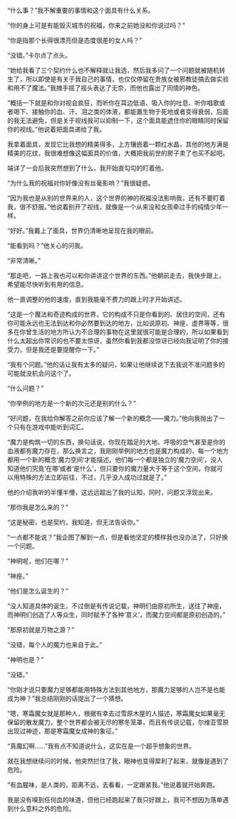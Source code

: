 “什么事？”我不解重要的事情和这个面具有什么关系。

“你的身上可是有能毁灭城市的祝福，你来之前她没和你说过吗？”

“你是指那个长得很漂亮但是态度很差的女人吗？”

“没错。”卡尔点了点头。

“她给我看了三个契约什么也不解释就让我选，然后我多问了一个问题就被随机转生了，所以即使是有关于我自己的事情，也仅仅停留在贵族女被邪教徒搞去做实验和用不了魔法。”我摊手摇了摇头表达了无奈，而他也露出了同情的神色。

“概括一下就是和你对视会疯狂，而听你在耳边低语、吸入你的吐息、听你唱歌或者喝下、接触你的血、汗、泪之类的体液，都能置生物于死地或者变得衰弱，后面的我无法避免，但是关于视线我可以抑制一下，这个面具能遮住你的眼睛同时保留你的视线。”他说着把面具递给了我。

我拿着面具，发现它比我想的精美得多，上方镶嵌着一颗红水晶，其他的地方满是精美的花纹，我很难想像这幅面具的价值，大概把我前世的房子卖了也买不起吧。

端详了一会后我突然想到了什么，我开始直勾勾的盯着他。

“为什么我的祝福对你好像没有丝毫影响？”我很疑惑。

“因为我也是从别的世界来的人，这个世界的神的祝福没法影响我，还有不要盯着我，很不舒服。”他说着别开了视线，就像是一个从来没和女孩牵过手的纯情少年一样。 

“好好。”我戴上了面具，世界仍清晰地呈现在我的眼前。

“能看到吗？”他关心的问我。

“非常清晰。”

“那走吧，一路上我也可以和你讲讲这个世界的东西。”他朝前走去，我快步跟上，希望能尽快听到有用的信息。

他一直调整的他的速度，直到我能毫不费力的跟上时才开始讲述。

“这是一个魔法和奇迹构成的世界，它的构成不只是你看到的、居住的空间，还有你可能永远也无法到达和你必然要到达的地方，比如说原初、神座、虚界等等，很多在你曾生活的地方所认为不合理的事物在这里就很可能是合理的，所以如果看到什么太超出你常识的也不要太惊讶，虽然你看到我都没惊讶已经向我证明了你的接受力，但是我还是要提醒你一下。”

“我有个问题。”他的话让我有太多的疑问，如果让他继续说下去我说不准问题多的可能就没机会问这个了。

“什么问题？”

“你举例的地方是一个新的次元还是别的什么？”

“好问题，在我给你解答之前你应该了解一个新的概念——魔力。”他向我抛出了一个只有在游戏中能听到词汇。

“魔力是构筑一切的东西，换句话说，你现在踏足的大地、呼吸的空气甚至是你的血液都有魔力存在，那么换言之，我刚刚举例的地方也是魔力构成的，每一个地方都用一个新的概念‘魔力空间’才能描述。他们每一个都是独立的‘魔力空间’，没人知道他们究竟‘在哪’或者‘是什么’，但只要你的魔力量大于等于这个空间，你就可以用特殊的方法立即前往，不过，几乎没人成功过就是了。”

他的介绍我听的半懂半懵，这远远超出了我的认知，同时，问题又浮现出来。

“那你我是怎么来的？”

“这是秘密，也是契约，我知道，但无法告诉你。”

“一点都不能说？”我企图了解到一点，但是看他坚定的模样我也没办法了，只好换一个问题。

“神明呢，他们在哪？”

“神座。”

“他们是怎么诞生的？”

“没人知道具体的诞生，不过倒是有传说记载，神明们由原初所生，送往了神座，而神明们创造了人等众生，同时赋予了各种‘意义’，而魔力空间都是原初创造的。”

“那原初就是万物之源？”

“没错，每个人的魔力也来自于此。”

“神明也是？”

“没错。”

“你刚才说只要魔力足够都能用特殊方法到其他地方，那魔力足够的人岂不是也能成为神？”我总结刚刚的话提出了一个猜想。

“嗯，寒霜魔女就是那种人，根据有幸去过雪原木屋的人描述，寒霜魔女如果毫无保留的散发魔力，整个世界都会被无尽的寒冬笼罩，而且有传说记载，尔维亚雪原出现过神迹，那是寒霜魔女成神的象征。”

“真魔幻啊……”我有点不知道说什么，这实在是一个超乎想象的世界。

就在我想继续问的时候，他突然拦住了我，眼神也变得犀利了起来，就像是遇到了危险。

“有血腥味，是人类的，距离不远，去看看，一定跟紧我。”他说着就开始奔跑。

我是没有嗅到任何血的味道，但他已经跑起来了我只好跟上，我可不想因为落单遇到什么意料之外的危险。

